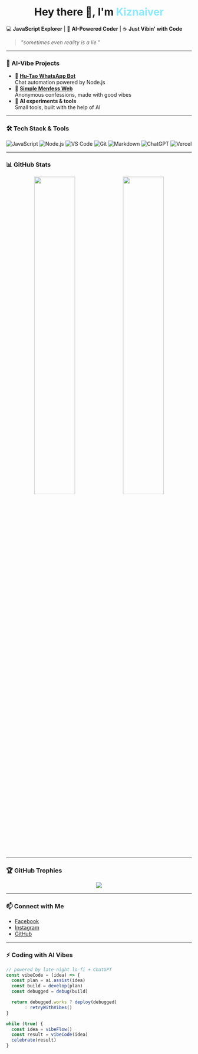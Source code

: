 <h1 align="center">
  Hey there 👋, I'm <span style="color:#8be9fd;">Kiznaiver</span>
</h1>

💻 **JavaScript Explorer** | 🤖 **AI-Powered Coder** | ☕ **Just Vibin' with Code**

> *"sometimes even reality is a lie."*

---

### 🤖 AI-Vibe Projects

- 🤖 **[Hu-Tao WhatsApp Bot](https://github.com/kiznaiverr/Hu-Tao-WhatsApp-bot)**  
  Chat automation powered by Node.js  
- 💬 **[Simple Menfess Web](https://github.com/kiznaiverr/simple-menfess-web)**  
  Anonymous confessions, made with good vibes  
- 🧪 **AI experiments & tools**  
  Small tools, built with the help of AI

---

### 🛠️ Tech Stack & Tools  
![JavaScript](https://img.shields.io/badge/-JavaScript-F7DF1E?style=flat-square&logo=javascript&logoColor=black)
![Node.js](https://img.shields.io/badge/-Node.js-339933?style=flat-square&logo=nodedotjs&logoColor=white)
![VS Code](https://img.shields.io/badge/-VSCode-007ACC?style=flat-square&logo=visual-studio-code&logoColor=white)
![Git](https://img.shields.io/badge/-Git-F05032?style=flat-square&logo=git&logoColor=white)
![Markdown](https://img.shields.io/badge/-Markdown-000000?style=flat-square&logo=markdown)
![ChatGPT](https://img.shields.io/badge/-AI%20Assisted-10a37f?style=flat-square&logo=openai&logoColor=white)
![Vercel](https://img.shields.io/badge/-Vercel-000000?style=flat-square&logo=vercel&logoColor=white)

---

### 📊 GitHub Stats

<p align="center">
  <img src="https://github-readme-stats.vercel.app/api?username=kiznaiverr&show_icons=true&theme=tokyonight" width="47%" />
  <img src="https://github-readme-streak-stats.herokuapp.com?user=kiznaiverr&theme=tokyonight" width="47%" />
</p>

---

### 🏆 GitHub Trophies

<p align="center">
  <img src="https://github-profile-trophy.vercel.app/?username=kiznaiverr&theme=tokyonight&margin-w=15&no-frame=true" />
</p>

---

### 📫 Connect with Me

- [Facebook](https://www.facebook.com/profile.php?id=61551909925858)  
- [Instagram](https://instagram.com/kiznavier2600k)  
- [GitHub](https://github.com/kiznaiverr)

---

### ⚡ Coding with AI Vibes

```javascript
// powered by late-night lo-fi + ChatGPT
const vibeCode = (idea) => {
  const plan = ai.assist(idea)
  const build = develop(plan)
  const debugged = debug(build)

  return debugged.works ? deploy(debugged)
       : retryWithVibes()
}

while (true) {
  const idea = vibeFlow()
  const result = vibeCode(idea)
  celebrate(result)
}
